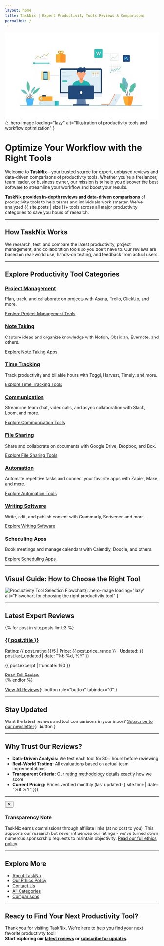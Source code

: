 ```yaml
---
layout: home
title: TaskNix | Expert Productivity Tools Reviews & Comparisons
permalink: /
---
```


![Optimize Your Workflow with TaskNix](/images/hero-productivity-tools.jpg){: .hero-image loading="lazy" alt="Illustration of productivity tools and workflow optimization" }

# Optimize Your Workflow with the Right Tools

Welcome to **TaskNix**—your trusted source for expert, unbiased reviews and data-driven comparisons of productivity tools. Whether you're a freelancer, team leader, or business owner, our mission is to help you discover the best software to streamline your workflow and boost your results.

**TaskNix provides in-depth reviews and data-driven comparisons** of productivity tools to help teams and individuals work smarter. We've analyzed {{ site.posts | size }}+ tools across all major productivity categories to save you hours of research.

---

## How TaskNix Works

We research, test, and compare the latest productivity, project management, and collaboration tools so you don't have to. Our reviews are based on real-world use, hands-on testing, and feedback from actual users.

---

## Explore Productivity Tool Categories

<div class="category-grid">
  <div class="category-card">
    <h3><a href="/project-management">Project Management</a></h3>
    <p>Plan, track, and collaborate on projects with Asana, Trello, ClickUp, and more.</p>
    <a href="/project-management" class="button secondary" role="button" tabindex="0">Explore Project Management Tools</a>
  </div>
  <div class="category-card">
    <h3><a href="/note-taking">Note Taking</a></h3>
    <p>Capture ideas and organize knowledge with Notion, Obsidian, Evernote, and others.</p>
    <a href="/note-taking" class="button secondary" role="button" tabindex="0">Explore Note Taking Apps</a>
  </div>
  <div class="category-card">
    <h3><a href="/time-tracking">Time Tracking</a></h3>
    <p>Track productivity and billable hours with Toggl, Harvest, Timely, and more.</p>
    <a href="/time-tracking" class="button secondary" role="button" tabindex="0">Explore Time Tracking Tools</a>
  </div>
  <div class="category-card">
    <h3><a href="/communication">Communication</a></h3>
    <p>Streamline team chat, video calls, and async collaboration with Slack, Loom, and more.</p>
    <a href="/communication" class="button secondary" role="button" tabindex="0">Explore Communication Tools</a>
  </div>
  <div class="category-card">
    <h3><a href="/file-sharing">File Sharing</a></h3>
    <p>Share and collaborate on documents with Google Drive, Dropbox, and Box.</p>
    <a href="/file-sharing" class="button secondary" role="button" tabindex="0">Explore File Sharing Tools</a>
  </div>
  <div class="category-card">
    <h3><a href="/automation">Automation</a></h3>
    <p>Automate repetitive tasks and connect your favorite apps with Zapier, Make, and more.</p>
    <a href="/automation" class="button secondary" role="button" tabindex="0">Explore Automation Tools</a>
  </div>
  <div class="category-card">
    <h3><a href="/writing-software">Writing Software</a></h3>
    <p>Write, edit, and publish content with Grammarly, Scrivener, and more.</p>
    <a href="/writing-software" class="button secondary" role="button" tabindex="0">Explore Writing Software</a>
  </div>
  <div class="category-card">
    <h3><a href="/scheduling-apps">Scheduling Apps</a></h3>
    <p>Book meetings and manage calendars with Calendly, Doodle, and others.</p>
    <a href="/scheduling-apps" class="button secondary" role="button" tabindex="0">Explore Scheduling Apps</a>
  </div>
</div>

---

## Visual Guide: How to Choose the Right Tool

![Productivity Tool Selection Flowchart](/images/tool-selection-flowchart.png){: .hero-image loading="lazy" alt="Flowchart for choosing the right productivity tool" }

---

## Latest Expert Reviews

{% for post in site.posts limit:3 %}
<div class="review-preview">
  <h3><a href="{{ post.url | relative_url }}">{{ post.title }}</a></h3>
  <p class="meta">Rating: {{ post.rating }}/5 | Price: {{ post.price_range }} | Updated: {{ post.last_updated | date: "%b %d, %Y" }}</p>
  <p>{{ post.excerpt | truncate: 160 }}</p>
  <a href="{{ post.url | relative_url }}" class="button secondary" role="button" tabindex="0" style="margin-top:10px;">Read Full Review</a>
</div>
{% endfor %}

[View All Reviews](/reviews){: .button role="button" tabindex="0" }

---

## Stay Updated

Want the latest reviews and tool comparisons in your inbox? [Subscribe to our newsletter](/newsletter){: .button }

---

## Why Trust Our Reviews?

- **Data-Driven Analysis:** We test each tool for 30+ hours before reviewing
- **Real-World Testing:** All evaluations based on actual team implementations
- **Transparent Criteria:** Our [rating methodology](/rating-methodology) details exactly how we score
- **Current Pricing:** Prices verified monthly (last updated {{ site.time | date: "%B %Y" }})

---

<div class="affiliate-disclosure" id="affiliate-disclosure">
  <button onclick="document.getElementById('affiliate-disclosure').style.display='none'" aria-label="Dismiss disclosure">✕</button>
  <h3>Transparency Note</h3>
  <p>TaskNix earns commissions through affiliate links (at no cost to you). This supports our research but never influences our ratings - we've turned down numerous sponsorship requests to maintain objectivity. <a href="/ethics-policy">Read our full ethics policy</a>.</p>
</div>

---

## Explore More

- [About TaskNix](/about)
- [Our Ethics Policy](/ethics-policy)
- [Contact Us](/contact)
- [All Categories](/categories)
- [Comparisons](/comparisons)

---

## Ready to Find Your Next Productivity Tool?

Thank you for visiting TaskNix. We're here to help you find your next favorite productivity tool!  
**Start exploring our [latest reviews](/reviews) or [subscribe for updates](/newsletter).**